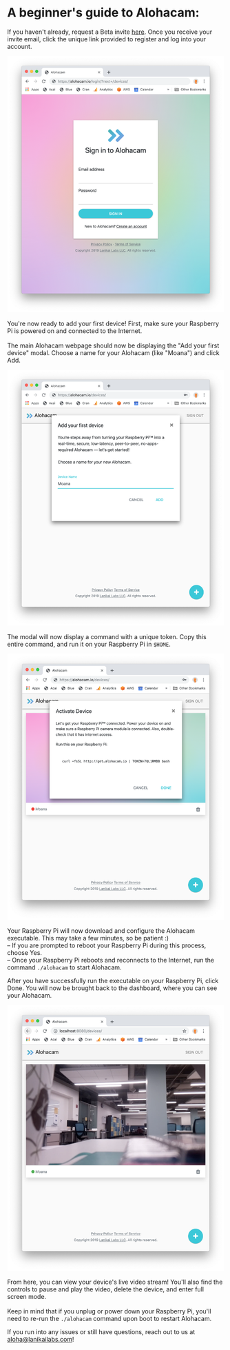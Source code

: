# A beginner's guide to Alohacam:

If you haven't already, request a Beta invite [here](https://lanikailabs.com/alohacam). Once you receive your invite email, click the unique link provided to register and log into your account. 

![1](images/1.png)

You're now ready to add your first device! First, make sure your Raspberry Pi is powered on and connected to the Internet. <br> 
<br>
The main Alohacam webpage should now be displaying the "Add your first device" modal. Choose a name for your Alohacam (like "Moana") and click Add.

![2](images/2.png)
 
The modal will now display a command with a unique token. Copy this entire command, and run it on your Raspberry Pi in `$HOME`.

![3](images/3.png)

Your Raspberry Pi will now download and configure the Alohacam executable. This may take a few minutes, so be patient :)
    <br> – If you are prompted to reboot your Raspberry Pi during this process, choose Yes. 
    <br> – Once your Raspberry Pi reboots and reconnects to the Internet, run the command `./alohacam` to start Alohacam. 
    
After you have successfully run the executable on your Raspberry Pi, click Done. You will now be brought back to the dashboard, where you can see your Alohacam. 

![6](images/6.png)

From here, you can view your device's live video stream! You'll also find the controls to pause and play the video, delete the device, and enter full screen mode.
<br> 
<br> 
Keep in mind that if you unplug or power down your Raspberry Pi, you'll need to re-run the `./alohacam` command upon boot to restart Alohacam. 

If you run into any issues or still have questions, reach out to us at aloha@lanikailabs.com! 
